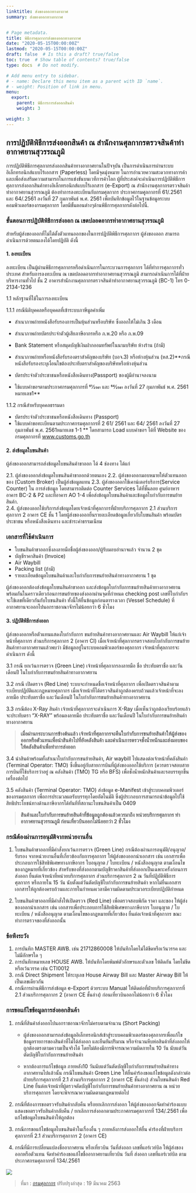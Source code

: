 ```yaml
---
linktitle: ส่งของออกทางอากาศ
summary: ส่งของออกทางอากาศ


# Page metadata.
title: พิธีการศุลกากรส่งของออกทางอากาศ
date: "2020-05-15T00:00:00Z"
lastmod: "2020-05-15T00:00:00Z"
draft: false  # Is this a draft? true/false
toc: true  # Show table of contents? true/false
type: docs  # Do not modify.

# Add menu entry to sidebar.
# - name: Declare this menu item as a parent with ID `name`.
# - weight: Position of link in menu.
menu:
  export:
    parent: พิธีการการส่งออกสินค้า 
    weight: 3

weight: 3
---
```


## การปฏิบัติพิธีการส่งออกสินค้า ณ สำนักงานศุลกากรตรวจสินค้าท่าอากาศยานสุวรรณภูมิ

การปฏิบัติพิธีการศุลกากรส่งออกสินค้าทางอากาศยานในปัจจุบัน เป็นการดำเนินการผ่านระบบอิเล็กทรอนิกส์แบบไร้เอกสาร (Paperless) โดยมีจุดมุ่งหมาย ในการอำนวยความสะดวกทางการค้า และเพื่อส่งเสริมความสามารถในการแข่งขันบนเวทีการค้าโลก ผู้ที่ประสงค์จะดำเนินการปฏิบัติพิธีการ ศุลกากรส่งออกสินค้าทางอิเล็กทรอนิกส์แบบไร้เอกสาร (e-Export) ณ สำนักงานศุลกากรตรวจสินค้าท่าอากาศยานสุวรรณภูมิ ต้องทำการลงทะเบียนกับกรมศุลกากร ประกาศกรมศุุลกากรที่ 61/.2561 และ 64/.2561 ลงวันที่ 27 กุมภาพันธ์ พ.ศ. 2561 เพื่อบันทึกข้อมูลไว้ในฐานข้อมูลระบบคอมพิวเตอร์ของกรมศุลกากร โดยมีขั้นตอนต่างๆด้านพิธีการศุลกากรดังต่อไปนี้.

### ขั้นตอนการปฏิบัติพิธีการส่งออก ณ เขตปลอดอากรท่าอากาศยานสุวรรณภูมิ

สำหรับผู้ส่งของออกที่ไม่ได้ตั้งตัวแทนออกของในการปฏิบัติพิธีการศุลกากร ผู้ส่งของออก สามารถดำเนินการด้วยตนเองได้โดยปฎิบัติ ดังนี้

#### 1. ลงทะเบียน

ลงทะเบียน เป็นผู้ผ่านพิธีการศุลกากรหรือดำเนินการในกระบวนการศุลกากร ได้ที่ทำการศุลกากรทั่วประเทศ สำหรับการลงทะเบียน ณ เขตปลอดอากรท่าอากาศยานสุวรรณภูมิ สามารถดำเนินการได้ที่ฝ่ายบริหารงานทั่วไป ชั้น 2 อาคารสำนักงานศุลกากรตรวจสินค้าท่าอากาศยานสุวรรณภูมิ (BC-1) โทร 0-2134-1236

1.1 หลักฐานที่ใช้ในการลงทะเบียน

1.1.1 กรณีนิติบุคคลหรือบุคคลที่เข้าระบบภาษีมูลค่าเพิ่ม

- สำเนาภาพถ่ายหนังสือรับรองการเป็นหุ้นส่วนหรือบริษัท ซึ่งออกให้ไม่เกิน 3 เดือน    
- สำเนาภาพถ่ายบัตรประจำตัวผู้เสียภาษีอากรหรือ ภ.พ.20 หรือ ภ.พ.09    
- Bank Statement หรือสมุดบัญชีเงินฝากออมทรัพย์ในนามบริษัท ห้างร้าน (ถ้ามี)    
- สำเนาภาพถ่ายหรือหนังสือรับรองตราสำคัญของบริษัท (บอจ.3) หรือห้างหุ้นส่วน (หส.2)**กรณีหนังสือรับรองระบุเงื่อนใขต้องประทับตราสำคัญของบริษัทหรือห้างหุ้นส่วน
    
- บัตรประจำตัวประชาชนหรือหนังสือเดินทาง(Passport) ของผู้มีอำนาจลงนาม
    
- ใช้แบบคำขอฯตามประกาศกรมศุลกากรที่  61⁄2561  และ  64⁄2561  ลงวันที่ 27 กุมภาพันธ์ พ.ศ. 2561 หมายเลข1**
    

1.1.2 กรณีสำหรับบุคคลธรรมดา

- บัตรประจำตัวประชาชนหรือหนังสือเดินทาง (Passport)
- ใช้แบบคำขอทะเบียนตามประกาศกรมศุลกากรที่ 2 61/ 2561 และ 64/ 2561 ลงวันที่ 27 กุมภาพันธ์ พ.ศ. 2561หมายเลข 1-1 ** โดยสามารถ Load แบบคำขอฯ ได้ที่ Website ของกรมศุลกากรที่ www.customs.go.th
    
#### 2. ส่งข้อมูลใบขนสินค้า

ผู้ส่งของออกสามารถส่งข้อมูลใบขนสินค้าขาออก ได้ 4 ช่องทาง ได้แก่

2.1. ผู้ส่งของออกส่งข้อมูลใบขนสินค้าขาออกด้วยตนเอง 
2.2. ผู้ส่งของออกมอบหมายให้ตัวแทนออกของ (Custom Broker) เป็นผู้ส่งข้อมูลแทน 
2.3. ผู้ส่งของออกใช้เคาน์เตอร์บริการ(Service Counter) ใน การส่งข้อมูล โดยสามารถติดต่อ Counter Services ได้ที่ชั้นลอย ศูนย์อาหารอาคาร BC-2 & P2 และที่อาคาร AO 1-4 เพื่อส่งข้อมูลใบขนสินค้าและข้อมูลใบกำกับการขนย้ายสินค้า.   
2.4. ผู้ส่งของออกใช้บริการส่งข้อมูลโดยเจ้าหน้าที่ศุลกากรที่ฝ่ายบริการศุลกากร 2.1 ส่วนบริการศุลกากร 2 อาคาร CE ชั้น 1 โดยผู้ส่งของออกยื่นรายละเอียดข้อมูลเกี่ยวกับใบขนสินค้า พร้อมบัตรประชาชน หรือหนังสือเดินทาง และชำระค่าธรรมเนียม

### เอกสารที่ใช้ดำเนินการ

-   ใบขนสินค้าขาออกซึ่งลงลายมือชื่อผู้ส่งของออก/ผู้รับมอบอำนาจแล้ว จำนวน 2 ชุด
-   บัญชีราคาสินค้า (Invoice)
-   Air Waybill
-   Packing list (ถ้ามี)
-   รายละเอียดข้อมูลใบขนสินค้าและใบกำกับการขนย้ายสินค้าทางอากาศยาน 1 ชุด  
    

ผู้ส่งของออกต้องส่งข้อมูลใบขนสินค้าขาออก และส่งข้อมูลใบกำกับการขนย้ายสินค้าทางอากาศยาน พร้อมกันในคราวเดียวก่อนการขนย้ายของส่งออกผ่านจุดที่กำหนด checking post เลขที่ใบกำกับฯ จะใช้เลขที่เดียวกันกับใบขนสินค้า ทั้งนี้ให้ยื่นข้อมูลก่อนตารางเวลา (Vessel Schedule) ที่อากาศยานจะออกไปนอกราชอาณาจักรไม่น้อยกว่า 6 ชั่วโมง

#### 3.  ปฏิบัติพิธีการส่งออก

ผู้ส่งของออกหรือตัวแทนแสดงใบกำกับการ ขนย้ายสินค้าทางอากาศยานและ Air Waybill ให้แก่เจ้าหน้าที่ศุลกากร ส่วนบริการศุลกากร 2 (อาคาร CI) เมื่อเจ้าหน้าที่ศุลกากรตรวจสอบใบกำกับการขนย้ายสินค้าทางอากาศยานแล้วพบว่า มีข้อมูลอยู่ในระบบคอมพิวเตอร์ของศุลกากร เจ้าหน้าที่ศุลกากรจะดำเนินการ ดังนี้

3.1 กรณี ยกเว้นการตรวจ (Green Line) เจ้าหน้าที่ศุลกากรลงลายมือ ชื่อ ประทับตราชื่อ และวันเดือนปี ในใบกำกับการขนย้ายสินค้าทางอากาศยาน

3.2 กรณี เปิดตรวจ (Red Line) ระบบจะกำหนดชื่อเจ้าหน้าที่ศุลกากร เพื่อเปิดตรวจสินค้าตามระเบียบปฏิบัติและกฎหมายศุลกากร เมื่อเจ้าหน้าที่ได้ตรวจสินค้าถูกต้องครบถ้วนแล้วเจ้าหน้าที่จะลงลายมือ ประทับตราชื่อ และวันเดือนปี ในใบกำกับการขนย้ายสินค้าทางอากาศยาน

3.3 กรณีต้อง X-Ray สินค้า เจ้าหน้าที่ศุลกากรจะดำเนินการ X-Ray เมื่อเห็นว่าถูกต้องเรียบร้อยแล้ว จะประทับตรา “X-RAY” พร้อมลงลายมือ ประทับตราชื่อ และวันเดือนปี ในใบกำกับการขนย้ายสินค้าทางอากาศยาน

> **เมื่อผ่านกระบวนการข้างต้นแล้ว เจ้าหน้าที่ศุลกากรจะคืนใบกำกับการขนย้ายสินค้าให้ผู้ส่งของออกหรือตัวแทนเพื่อนำสินค้าไปที่ยังคลังสินค้า และดำเนินการตรวจชั่งน้ำหนักและส่งมอบของให้คลังสินค้าเพื่อทำการส่งออก**

3.4 นำสินค้าพร้อมทั้งสำเนาใบกำกับการขนย้ายสินค้า, Air waybill ไปแสดงต่อเจ้าหน้าที่คลังสินค้า (Terminal Operator: TMO) ซึ่งขึ้นอยู่กับสายการบินที่ผู้ส่งของออกใช้บริการ (ควรตรวจสอบสายการบินที่ใช้บริการว่าอยู่ ณ คลังสินค้า (TMO) TG หรือ BFS) เพื่อชั่งน้ำหนักสินค้าและรอบรรทุกขึ้นเครื่องต่อไป

3.5 คลังสินค้า (Terminal Operator: TMO) ส่งข้อมูล e-Manifest เข้าสู่ระบบคอมพิวเตอร์ของกรมศุลกากร เพื่อการประมวลผลรับบรรทุกโดยอัตโนมัติ ซึ่งผู้ประกอบการสามารถนำข้อมูลไปใช้สิทธิประโยชน์ทางด้านภาษีอากรได้ทันทีที่สถานะใบขนสินค้าเป็น 0409

> **สินค้าและใบกำกับการขนย้ายสินค้าที่ข้อมูลถูกต้องแล้วควรมาถึง หน่วยบริการศุลกากร ท่าอากาศยานสุวรรณภูมิ ก่อนเที่ยวบินออกไม่น้อยกว่า 2 ชั่วโมง**

### กรณีต้องผ่านการอนุมัติจากหน่วยงานอื่น

1.  ใบขนสินค้าขาออกที่มีคำสั่งยกเว้นการตรวจ (Green Line) กรณีต้องผ่านการอนุมัติ/อนุญาต/รับรอง จากหน่วยงานอื่นที่เกี่ยวข้องกับการศุลกากร ให้ผู้ส่งของออกนำเอกสาร เช่น เอกสารเพื่อประกอบการใช้สิทธิพิเศษทางภาษีอากร ใบอนุญาต / ใบทะเบียน / หนังสืออนุญาต ตามเงื่อนไขของกฎหมายที่เกี่ยวข้อง สำหรับของที่ส่งออกตามบัญชีราคาสินค้าที่ส่งออกเป็นเฉพาะครั้งก่อนการส่งออก ยื่นต่อเจ้าหน้าที่หน่วยบริการศุลกากร ส่วนบริการศุลกากร 2 ณ วันที่ปฎิบัติพิธีการศุลกากร หรือภายใน 15 วัน นับตั้งแต่วันตัดบัญชีใบกำกับการขนย้ายสินค้า หากไม่ยื่นเอกสารเอกสารให้ถูกต้องครบถ้วนและภายในกำหนดเวลามีความผิดตามประมวลระเบียบปฏิบัติกำหนด
    
2.  ใบขนสินค้าขาออกที่มีคำสั่งให้เปิดตรวจ (Red Line) เพื่อตรวจสอบพิกัด ราคา และของ ให้ผู้ส่งของออกนำเอกสาร เช่น เอกสารเพื่อประกอบการใช้สิทธิพิเศษทางภาษีอากร ใบอนุญาต / ใบทะเบียน / หนังสืออนุญาต ตามเงื่อนไขของกฎหมายที่เกี่ยวข้อง ยื่นต่อเจ้าหน้าที่ศุลกากร ขณะทำการตรวจของที่ส่งออกนั้น
    

### ข้อพึงระวัง

1.  การบันทึก MASTER AWB. เช่น 21712860008 ให้บันทึกโดยไม่ได้ขีดหรือเว้นวรรค และไม่มีอักษรใด ๆ
2.  การบันทึกหมายเลข HOUSE AWB. ให้บันทึกโดยพิมพ์ตัวอักษรและตัวเลข ให้ติดกัน โดยไม่ขีดหรือเว้นวรรค เช่น CTI0012
3.  กรณี Direct Shipment ให้ระบุเลข House Airway Bill และ Master Airway Bill ให้เป็นเลขเดียวกัน
4.  กรณีการผ่านพิธีการส่งข้อมูล e-Export ด้วยระบบ Manual ให้ติดต่อที่ฝ่ายบริการศุลกากรที่ 2.1 ส่วนบริการศุลกากร 2 (อาคาร CE ชั้นล่าง) ก่อนเที่ยวบินออกไม่น้อยกว่า 6 ชั่วโมง  
    

### การขอแก้ไขข้อมูลการส่งออกสินค้า

1.  กรณีที่สินค้าส่งออกไปนอกราชอาณาจักรไม่ครบตามจำนวน (Short Packing)

	-   ผู้ส่งของออกสามารถส่งข้อมูลอิเล็กทรอนิกส์เข้าสู่ระบบคอมพิวเตอร์ของศุลกากรเพื่อแก้ไขข้อมูลรายการของสินค้าที่ไม่ได้ส่งออก และยืนยันปริมาณ หรือจำนวนหีบห่อสินค้าที่ส่งออกให้ถูกต้องตรงตามความเป็นจริงได้ โดยไม่ต้องมีการพิจารณาความผิดภายใน 10 วัน นับแต่วันตัดบัญชีใบกำกับการขนย้ายสินค้า
    
	-   หากต้องการแก้ไขข้อมูล ภายหลัง10 วันนับแต่วันตัดบัญชีใบกำกับการขนย้ายสินค้าทางอากาศยานไปแล้วนั้น กรณีใบขนสินค้า Green Line ให้ยื่นคำร้องขอแก้ไขข้อมูลดังกล่าวต่อฝ่ายบริการศุลกากรที่ 2.1 ส่วนบริการศุลกากร 2 (อาคาร CE ชั้นล่าง) ส่วนใบขนสินค้า Red Line ยื่นต่อเจ้าหน้าที่ผู้ตรวจตัดบัญชีใบกำกับการขนย้ายสินค้าทางอากาศยาน ณ หน่วยบริการศุลกากร โดยจะพิจารณาความผิดตามกฎหมายต่อไป
    

1.  กรณีที่ต้องการขอตรวจรับสินค้ากลับคืน หรือยกเลิกการส่งออก ให้ผู้ส่งของออกจัดทำคำร้องแบบแสดงขอตรวจรับสินค้ากลับคืน / ยกเลิกการส่งออกตามประกาศกรมศุลกากรที่ 134/.2561  เพื่อแก้ไขข้อมูลใบขนสินค้าให้ถูกต้อง
    
2.  กรณีการขอแก้ไขข้อมูลใบขนสินค้าในเรื่องอื่น ๆ ภายหลังการส่งออกให้ยื่น คำร้องที่ฝ่ายบริการศุลกากรที่ 2.1 ส่วนบริการศุลกากร 2 (อาคาร CE)
    
3.  กรณีที่มีการเปลี่ยนแปลงชื่ออากาศยาน หรือเที่ยวบิน วันที่ส่งออก เลขที่แอร์เวย์บิล ให้ผู้ส่งของออกหรือตัวแทน จัดทำคำร้องขอแก้ไขชื่ออากาศยานเที่ยวบิน วันที่ ส่งออก เลขที่แอร์เวย์บิล ตามประกาศกรมศุลกากรที่ 134/.2561
    

![](http://www.customs.go.th/data_files/ced9213bdf1e638611985354116b5846.jpg)

> ที่มา :  [กรมศุลกากร](http://www.customs.go.th/content_with_menu1.php?ini_menu=menu_business_160421_02&ini_content=business_160426_02_160426_02&lang=th&root_left_menu=menu_business_160421_02_160421_02&left_menu=menu_business_160421_02_160421_02_160914_03)  ปรับปรุงล่าสุด : 19 มีนาคม 2563